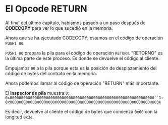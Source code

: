 # El Opcode RETURN

Al final del último capítulo, habíamos pasado a un paso después de **CODECOPY** para ver lo que sucedió en la memoria.

Ahora que se ha ejecutado CODECOPY, estamos en el código de operación `PUSH1 00`.

`PUSH1 00` prepara la pila para el código de operación `RETURN`.
"RETORNO" es la última parte de este proceso.  Es donde se devuelve el código al cliente.

Empujamos `00` a la pila porque esta es la posición de desplazamiento del código de bytes del contrato en la memoria.

Ahora podemos llamar al código de operación "RETURN" más importante.

El **inspector de pila** muestra:`0: 0x0000000000000000000000000000000000000000000000000000000000000000``1: 0x000000000000000000000000000000000000000000000000000000000000000003e`

Es decir, devuelve al cliente el código de bytes que comienza `0x00` con la longitud `0x3e`.
